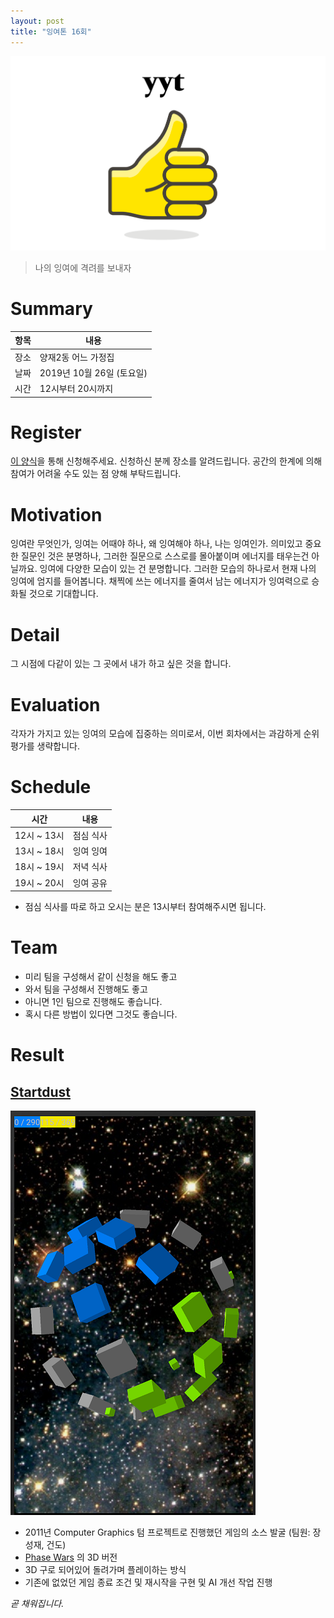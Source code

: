 ```yaml
---
layout: post
title: "잉여톤 16회"
---
```


![poster](/images/16/yyt-16-poster.png)

> 나의 잉여에 격려를 보내자

# Summary

| 항목 | 내용                      |
| ---- | ------------------------- |
| 장소 | 양재2동 어느 가정집       |
| 날짜 | 2019년 10월 26일 (토요일) |
| 시간 | 12시부터 20시까지         |

# Register

[이 양식](https://docs.google.com/forms/d/e/1FAIpQLSfYctYKI1pntPNNyd7B-bUYB9NaI45IlZjQvm8jQrMASA6KXw/viewform)을 통해 신청해주세요. 신청하신 분께 장소를 알려드립니다. 공간의 한계에 의해 참여가 어려울 수도 있는 점 양해 부탁드립니다.

# Motivation

잉여란 무엇인가, 잉여는 어때야 하나, 왜 잉여해야 하나, 나는 잉여인가.
의미있고 중요한 질문인 것은 분명하나, 그러한 질문으로 스스로를 몰아붙이며 에너지를 태우는건 아닐까요. 잉여에 다양한 모습이 있는 건 분명합니다. 그러한 모습의 하나로서 현재 나의 잉여에 엄지를 들어봅니다. 채찍에 쓰는 에너지를 줄여서 남는 에너지가 잉여력으로 승화될 것으로 기대합니다.

# Detail

그 시점에 다같이 있는 그 곳에서 내가 하고 싶은 것을 합니다.

# Evaluation

각자가 가지고 있는 잉여의 모습에 집중하는 의미로서, 이번 회차에서는 과감하게 순위 평가를 생략합니다.

# Schedule

| 시간        | 내용      |
| ----------- | --------- |
| 12시 ~ 13시 | 점심 식사 |
| 13시 ~ 18시 | 잉여 잉여 |
| 18시 ~ 19시 | 저녁 식사 |
| 19시 ~ 20시 | 잉여 공유 |

- 점심 식사를 따로 하고 오시는 분은 13시부터 참여해주시면 됩니다.

# Team

- 미리 팀을 구성해서 같이 신청을 해도 좋고
- 와서 팀을 구성해서 진행해도 좋고
- 아니면 1인 팀으로 진행해도 좋습니다.
- 혹시 다른 방법이 있다면 그것도 좋습니다.

# Result

## [Startdust](https://github.com/dplusic/Stardust/releases/tag/yyt16)

![Stardust](/images/16/Stardust.png)

- 2011년 Computer Graphics 텀 프로젝트로 진행했던 게임의 소스 발굴 (팀원: 장성재, 건도)
- [Phase Wars](https://youtu.be/tg_rjbXSJfs) 의 3D 버전
- 3D 구로 되어있어 돌려가며 플레이하는 방식
- 기존에 없었던 게임 종료 조건 및 재시작을 구현 및 AI 개선 작업 진행

_곧 채워집니다._
